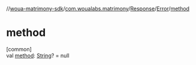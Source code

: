 //[woua-matrimony-sdk](../../../../index.md)/[com.woualabs.matrimony](../../index.md)/[Response](../index.md)/[Error](index.md)/[method](method.md)

# method

[common]\
val [method](method.md): [String](https://kotlinlang.org/api/latest/jvm/stdlib/kotlin/-string/index.html)? = null
